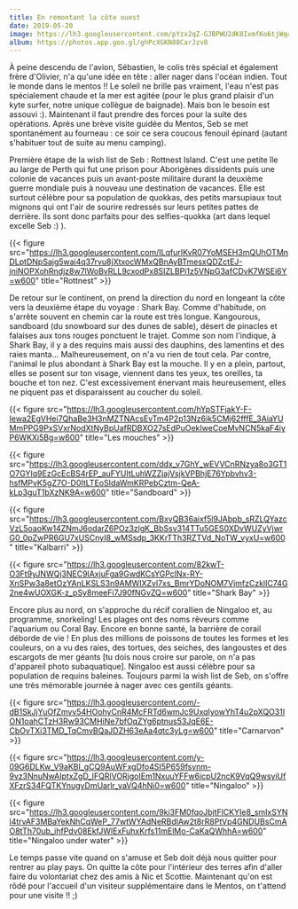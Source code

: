 ```yaml
---
title: En remontant la côte ouest
date: 2019-05-20
image: https://lh3.googleusercontent.com/pYzx2qZ-GJBPWU2dK8IxmfKo6tjWqccQkfBnkibjc_ZwppS1l6S2BzwVNZX51XSb1O8uQI3GyMP-ShF8qCir0c313IHurUU0T9e41AG_2fH9knLfLas-BGMbRfXeWjAdlo5WD_bZdI4=w600
album: https://photos.app.goo.gl/ghPcXGKN88CarJzv8
---
```


À peine descendu de l'avion, Sébastien, le colis très spécial et également frère d'Olivier, n'a qu'une idée en tête : aller nager dans l'océan indien. Tout le monde dans le mentos !! Le soleil ne brille pas vraiment, l'eau n'est pas spécialement chaude et la mer est agitée (pour le plus grand plaisir d'un kyte surfer, notre unique collègue de baignade). Mais bon le besoin est assouvi :). Maintenant il faut prendre des forces pour la suite des opérations. Après une brève visite guidée du Mentos, Seb se met spontanément au fourneau : ce soir ce sera coucous fenouil épinard (autant s'habituer tout de suite au menu camping). 

Première étape de la wish list de Seb : Rottnest Island. C'est une petite île au large de Perth qui fut une prison pour Aborigènes dissidents puis une colonie de vacances puis un avant-poste militaire durant la deuxième guerre mondiale puis à nouveau une destination de vacances. Elle est surtout célèbre pour sa population de quokkas, des petits marsupiaux tout mignons qui ont l'air de sourire redressés sur leurs petites pattes de derrière. Ils sont donc parfaits pour des selfies-quokka (art dans lequel excelle Seb :) ).

{{< figure src="https://lh3.googleusercontent.com/ILqfurIKvR07YoMSEH3mQUhOTMnDLptDNpSajg5wai4q37rvu8jXtxocWMxQBnAyBTmesxQDZctEJ-jniNOPXohRndjz8w7lWoBvRLL9cxodPx8SIZLBPi1z5VNpG3afCDvK7WSEi6Y=w600" title="Rottnest" >}}

De retour sur le continent, on prend la direction du nord en longeant la côte vers la deuxième étape du voyage : Shark Bay. Comme d'habitude, on s'arrête souvent en chemin car la route est très longue. Kangourous, sandboard (du snowboard sur des dunes de sable), désert de pinacles et falaises aux tons rouges ponctuent le trajet. Comme son nom l'indique, à Shark Bay, il y a des requins mais aussi des dauphins, des lamentins et des raies manta... Malheureusement, on n'a vu rien de tout cela. Par contre, l'animal le plus abondant à Shark Bay est la mouche. Il y en a plein, partout, elles se posent sur ton visage, viennent dans tes yeux, tes oreilles, ta bouche et ton nez. C'est excessivement énervant mais heureusement, elles ne piquent pas et disparaissent au coucher du soleil.

{{< figure src="https://lh3.googleusercontent.com/hYpSTFjakY-F-Iewa2EgVHei7QhaBe3H3nMZTNAcsEvTm4P2p13Nz6ik5CMj62fffE_3AiaYUMmPPG9PxSVxrNodXtNyBpUafRDBXO27sEdPuOekIweCoeMvNCN5kaF4iyP6WKXi5Bg=w600" title="Les mouches" >}}

{{< figure src="https://lh3.googleusercontent.com/ddx_v7GhY_wEVVCnRNzya8o3GT1O7GYIq9EzGcEcBS4rEP_auFYUItLuhWZZjajVsjkVPBhjE76Ypbvhv3-hsfMPvK5gZ7O-D0ItLTEoSIdaWmKRPebCztm-QeA-kLp3guT1bXzNK9A=w600" title="Sandboard" >}}

{{< figure src="https://lh3.googleusercontent.com/BxvQB36aixf5l9JAbpb_sRZLQYazcVzL5oaoKw14ZNmJ6odarZ6POz3zlgK_BbSsv314TTu5GES0XDvWUZyVjwrG0_0pZwPR6GU7xUSCnyI8_wMSsdp_3KKrTTh3RZTVd_NoTW_vyxU=w600" title="Kalbarri" >}}

{{< figure src="https://lh3.googleusercontent.com/82kwT-O3Ft9yJNWQj3NEC9lAxjuFga9GwdKCsYGPclNx-RY-XnSPw3a8etOzYAnLKSLS3n9AMWIXZvl7xs_BmrYDoNOM7VjmfzCzklIC74G2ne4wUOXGK-z_pSy8meeFi7J90fNGvZQ=w600" title="Shark Bay" >}}

Encore plus au nord, on s'approche du récif corallien de Ningaloo et, au programme, snorkeling! Les plages ont des noms rêveurs comme l'aquarium ou Coral Bay. Encore en bonne santé, la barrière de corail déborde de vie ! En plus des millions de poissons de toutes les formes et les couleurs, on a vu des raies, des tortues, des seiches, des langoustes et des escargots de mer géants [tu dois nous croire sur parole, on n'a pas d'appareil photo subaquatique]. Ningaloo est aussi célèbre pour sa population de requins baleines. Toujours parmi la wish list de Seb, on s'offre une très mémorable journée à nager avec ces gentils géants.

{{< figure src="https://lh3.googleusercontent.com/-dB1SkJjYuOfZmvv54HOohyCnR4McFRTd6wmJc9UxqIyowYhT4u2pXQO31ION1oahCTzH3Rw93CMHiNe7bfOqZYg6ptnus53JqE6E-CbOvTXi3TMD_TqCmvBQaJDZH63eAa4qtc3yLg=w600" title="Carnarvon" >}}

{{< figure src="https://lh3.googleusercontent.com/y-09G6DLKw_V9aKBI_gCQ9AuWFxgDfo4SI5P659fsvnm-9vz3NnuNwAIptxZgD_IFQRlVORjgoIEm1NxuuYFFw6icpU2ncK9VqQ9wsyiUfXFzrS34FQTKYnugyDmUarlr_yaVQ4hNi0=w600" title="Ningaloo" >}}

{{< figure src="https://lh3.googleusercontent.com/9ki3FM0fqoJbjtFlCKYIe8_smIxSYNl4trvAF3MBaYekNhCqWeP_77wtWYAdNeRBdIAw2t8rR8PtVp4GNDUBsCmAO8tTh70ub_ihfPdv08EkfJWIExFuhxKrfs11mElMo-CaKaQWhhA=w600" title="Ningaloo under water" >}}

Le temps passe vite quand on s'amuse et Seb doit déjà nous quitter pour rentrer au play pays. On quitte la côte pour l'intérieur des terres afin  d'aller faire du volontariat chez des amis à Nic et Scottie. Maintenant qu'on est rôdé pour l'accueil d'un visiteur supplémentaire dans le Mentos, on t'attend pour une visite !! ;)
